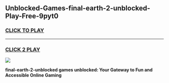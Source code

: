 
## Unblocked-Games-final-earth-2-unblocked-Play-Free-9pyt0
<h3>
<a href="https://premium76.site?title=final-earth-2-unblocked&ref=12A">CLICK TO PLAY</a></h3>
<hr>

<h3>
<a href="https://premium76.site?title=final-earth-2-unblocked&ref=12A">CLICK 2 PLAY</a>
  
</h3>

<a href="https://premium76.site?title=final-earth-2-unblocked&ref=12A"><img src="https://clearcache.store/games.png"></a>


**final-earth-2-unblocked games unblocked: Your Gateway to Fun and Accessible Online Gaming**

